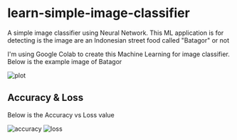 # learn-simple-image-classifier
A simple image classifier using Neural Network. This ML application is for detecting is the image are an Indonesian street food called "Batagor" or not

I'm using Google Colab to create this Machine Learning for image classifier. Below is the example image of Batagor

![plot](https://github.com/juniofaathir/learn-simple-image-classifier/assets/114589511/2171d360-5265-4259-97bc-73bab1568c82)

## Accuracy & Loss
Below is the Accuracy vs Loss value

![accuracy](https://github.com/juniofaathir/learn-simple-image-classifier/assets/114589511/57eafe6c-f238-48be-a807-a32409cf6294) ![loss](https://github.com/juniofaathir/learn-simple-image-classifier/assets/114589511/a071c71d-6c18-48e2-b421-47e59b8652a7)
